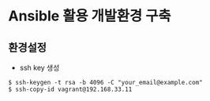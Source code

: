# Ansible 활용 개발환경 구축
## 환경설정
  - ssh key 생성

  ```
  $ ssh-keygen -t rsa -b 4096 -C "your_email@example.com"
  $ ssh-copy-id vagrant@192.168.33.11

  ```